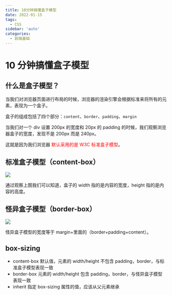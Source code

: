 ```yaml
---
title: 10分钟搞懂盒子模型
date: 2022-01-15
tags:
  - CSS
sidebar: 'auto'
categories:
  - 前端基础
---
```


# 10 分钟搞懂盒子模型

## 什么是盒子模型？

当我们对浏览器页面进行布局的时候，浏览器的渲染引擎会根据标准来将所有的元素，表现为一个盒子。

盒子的组成包括了四个部分：`content`、`border`、`padding`、`margin`

当我们对一个 div 设置 200px 的宽度和 20px 的 padding 的时候，我们观察浏览器盒子的宽度，发现不是 200px 而是 240px。

这就是因为我们浏览器 <font color="red">默认采用的是 W3C 标准盒子模型</font>。

## 标准盒子模型（content-box）

<img src="https://pic.rmb.bdstatic.com/bjh/fa5a808ce225abe2bb7d6bd218e564f3.png">

通过观察上图我们可以知道，盒子的 width 指的是内容的宽度，height 指的是内容的高度。

## 怪异盒子模型（border-box）

<img src="https://pic.rmb.bdstatic.com/bjh/460e0d01ce52e4a05336f6bd89bb04aa.png">

怪异盒子模型的宽度等于 margin+里面的（border+padding+content）。

## box-sizing

- content-box 默认值，元素的 width/height 不包含 padding，border，与标准盒子模型表现一致
- border-box 元素的 width/height 包含 padding，border，与怪异盒子模型表现一致
- inherit 指定 box-sizing 属性的值，应该从父元素继承
